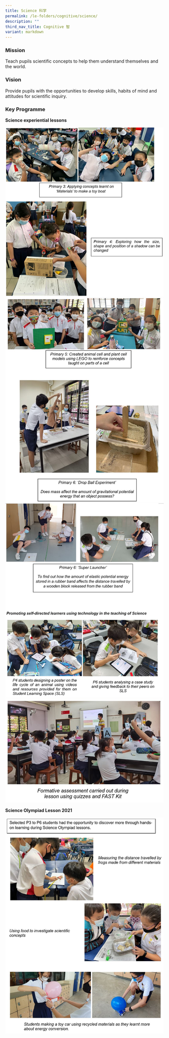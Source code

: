 ```yaml
---
title: Science 科学
permalink: /le-folders/cognitive/science/
description: ""
third_nav_title: Cognitive 智
variant: markdown
---
```

### Mission

Teach pupils scientific concepts to help them understand themselves and the world.

### Vision

Provide pupils with the opportunities to develop skills, habits of mind and attitudes for scientific inquiry.

### Key Programme

**Science experiential lessons**

![](/images/sci2021-1.jpg)
![](/images/sci2021-2.jpg)
![](/images/sci2021-3.jpg)
![](/images/sci2021-4.jpg)

**Science Olympiad Lesson 2021**

![](/images/sci2021-5.jpg)

